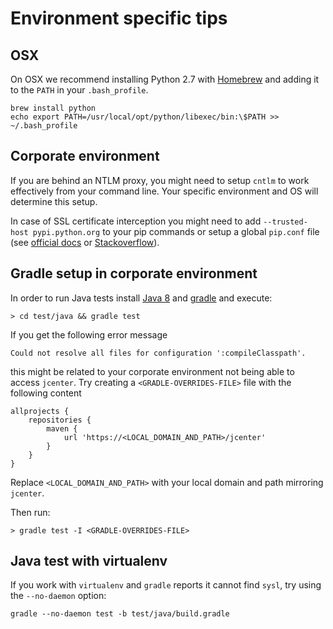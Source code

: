 Environment specific tips
=========================

OSX
---
On OSX we recommend installing Python 2.7 with [Homebrew](https://brew.sh/) and adding it to the `PATH` in your `.bash_profile`.

	brew install python
	echo export PATH=/usr/local/opt/python/libexec/bin:\$PATH >> ~/.bash_profile

Corporate environment
---------------------
If you are behind an NTLM proxy, you might need to setup `cntlm` to work effectively from your command line. Your specific environment and OS will determine this setup.

In case of SSL certificate interception you might need to add `--trusted-host pypi.python.org` to your pip commands or setup a global `pip.conf`
file (see [official docs](https://pip.pypa.io/en/stable/user_guide/#config-file) or [Stackoverflow](https://stackoverflow.com/a/46410817)).

Gradle setup in corporate environment
------------------------------------
In order to run Java tests install [Java 8](https://docs.oracle.com/javase/8/docs/technotes/guides/install/install_overview.html) and [gradle](https://gradle.org/install/) and execute:

	> cd test/java && gradle test

If you get the following error message

	Could not resolve all files for configuration ':compileClasspath'.

this might be related to your corporate environment not being able to access `jcenter`.
Try creating a `<GRADLE-OVERRIDES-FILE>` file with the following content

```
allprojects {
    repositories {
        maven {
            url 'https://<LOCAL_DOMAIN_AND_PATH>/jcenter'
        }
    }
}
```

Replace `<LOCAL_DOMAIN_AND_PATH>` with your local domain and path mirroring `jcenter`.

Then run:

	> gradle test -I <GRADLE-OVERRIDES-FILE>

Java test with virtualenv
-------------------------
If you work with `virtualenv` and `gradle` reports it cannot find `sysl`, try using the `--no-daemon` option:

	gradle --no-daemon test -b test/java/build.gradle

